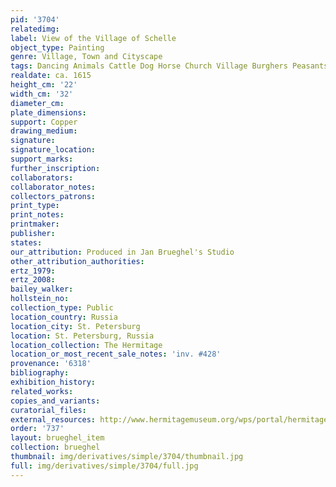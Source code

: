 ```yaml
---
pid: '3704'
relatedimg: 
label: View of the Village of Schelle
object_type: Painting
genre: Village, Town and Cityscape
tags: Dancing Animals Cattle Dog Horse Church Village Burghers Peasants Cart Road
realdate: ca. 1615
height_cm: '22'
width_cm: '32'
diameter_cm: 
plate_dimensions: 
support: Copper
drawing_medium: 
signature: 
signature_location: 
support_marks: 
further_inscription: 
collaborators: 
collaborator_notes: 
collectors_patrons: 
print_type: 
print_notes: 
printmaker: 
publisher: 
states: 
our_attribution: Produced in Jan Brueghel's Studio
other_attribution_authorities: 
ertz_1979: 
ertz_2008: 
bailey_walker: 
hollstein_no: 
collection_type: Public
location_country: Russia
location_city: St. Petersburg
location: St. Petersburg, Russia
location_collection: The Hermitage
location_or_most_recent_sale_notes: 'inv. #428'
provenance: '6318'
bibliography: 
exhibition_history: 
related_works: 
copies_and_variants: 
curatorial_files: 
external_resources: http://www.hermitagemuseum.org/wps/portal/hermitage/digital-collection/01.+Paintings/48099/?lng=en
order: '737'
layout: brueghel_item
collection: brueghel
thumbnail: img/derivatives/simple/3704/thumbnail.jpg
full: img/derivatives/simple/3704/full.jpg
---
```

